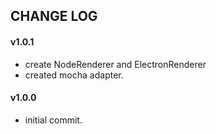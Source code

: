 ## CHANGE LOG

#### v1.0.1
* create NodeRenderer and ElectronRenderer
* created mocha adapter.

#### v1.0.0
* initial commit.